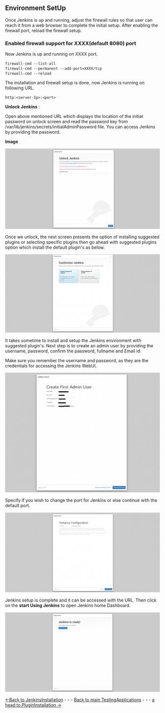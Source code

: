 ## Environment SetUp
Once Jenkins is up and running, adjust the firewall rules so that user can reach it from a web browser to complete the initial setup. After enabling the firewall port, reload the firewall setup.

### Enabled firewall support for XXXX(default 8080) port

Now Jenkins is up and running on XXXX port.

    firewall-cmd --list-all
    firewall-cmd --permanent --add-port=XXXX/tcp 
    firewall-cmd --reload


The installation and firewall setup is done, now Jenkins is running on following URL.
    
    http:<server-Ip>:<port>

**Unlock Jenkins** :

Open above mentioned URL which displays the location of the initial password on unlock screen and read the password key from /var/lib/jenkins/secrets/initialAdminPassword file. You can access Jenkins by providing the password.

**Image**

![UnlockImage](./Images/UnlockPage.png)

Once we unlock, the next screen presents the option of installing suggested plugins or selecting specific plugins then go ahead with suggested plugins option which install the default plugin's as below.

![SuggestedPlugins](./Images/suggestedplaugins.png)

It takes sometime to install and setup the Jenkins environment with suggested plugin's. 
Next step is to create an admin user by providing the username, password, confirm the password, fullname and Email id. 

Make sure you remember the username and password, as they are the credentials for accessing the Jenkins WebUI. 

![adminusercreation](./Images/adminuser.png)

Specify if you wish to change the port for Jenkins or else continue with the default port. 

![configuration](./Images/instanceconfiguration.png)
 
Jenkins setup is complete and it can be accessed with the URL. Then click on the **start Using Jenkins** to open Jenkins home Dashboard. 

![jenkinsready](Images/jenkinsready.png)

[<-Back to JenkinsInstallation](./JenkinsInstallation.md) - - - [Back to main TestingApplications](../../../TestingApplications.md) - - - [a head to PluginInstallation ->](./PluginInstallation.md)